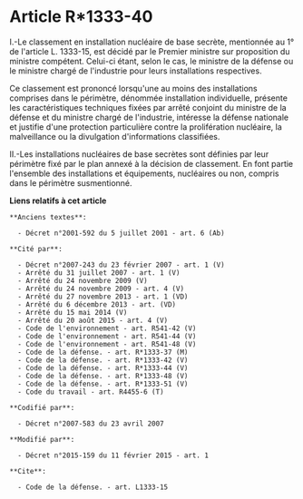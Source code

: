 # Article R*1333-40

I.-Le classement en installation nucléaire de base secrète, mentionnée au 1° de l'article L. 1333-15, est décidé par le
Premier ministre sur proposition du ministre compétent. Celui-ci étant, selon le cas, le ministre de la défense ou le
ministre chargé de l'industrie pour leurs installations respectives. 

Ce classement est prononcé lorsqu'une au moins des installations comprises dans le périmètre, dénommée installation
individuelle, présente les caractéristiques techniques fixées par arrêté conjoint du ministre de la défense et du ministre
chargé de l'industrie, intéresse la défense nationale et justifie d'une protection particulière contre la prolifération
nucléaire, la malveillance ou la divulgation d'informations classifiées. 

II.-Les installations nucléaires de base secrètes sont définies par leur périmètre fixé par le plan annexé à la décision de
classement. En font partie l'ensemble des installations et équipements, nucléaires ou non, compris dans le périmètre
susmentionné.

**Liens relatifs à cet article**

	**Anciens textes**:

	  - Décret n°2001-592 du 5 juillet 2001 - art. 6 (Ab)

	**Cité par**:

	  - Décret n°2007-243 du 23 février 2007 - art. 1 (V)
	  - Arrêté du 31 juillet 2007 - art. 1 (V)
	  - Arrêté du 24 novembre 2009 (V)
	  - Arrêté du 24 novembre 2009 - art. 4 (V)
	  - Arrêté du 27 novembre 2013 - art. 1 (VD)
	  - Arrêté du 6 décembre 2013 - art. (VD)
	  - Arrêté du 15 mai 2014 (V)
	  - Arrêté du 20 août 2015 - art. 4 (V)
	  - Code de l'environnement - art. R541-42 (V)
	  - Code de l'environnement - art. R541-44 (V)
	  - Code de l'environnement - art. R541-48 (V)
	  - Code de la défense. - art. R*1333-37 (M)
	  - Code de la défense. - art. R*1333-42 (V)
	  - Code de la défense. - art. R*1333-44 (V)
	  - Code de la défense. - art. R*1333-48 (V)
	  - Code de la défense. - art. R*1333-51 (V)
	  - Code du travail - art. R4455-6 (T)

	**Codifié par**:

	  - Décret n°2007-583 du 23 avril 2007

	**Modifié par**:

	  - Décret n°2015-159 du 11 février 2015 - art. 1

	**Cite**:

	  - Code de la défense. - art. L1333-15
